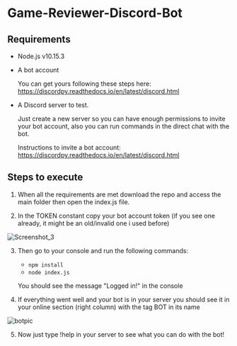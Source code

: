 # Game-Reviewer-Discord-Bot


## Requirements
* Node.js v10.15.3
* A bot account 
    
    You can get yours following these steps here: https://discordpy.readthedocs.io/en/latest/discord.html
* A Discord server to test.

  Just create a new server so you can have enough permissions to invite your bot account,
  also you can run commands in the direct chat with the bot.
  
  Instructions to invite a bot account: https://discordpy.readthedocs.io/en/latest/discord.html


## Steps to execute

1. When all the requirements are met download the repo and access the main folder then open the index.js file.

2. In the TOKEN constant copy your bot account token (if you see one already, it might be an old/invalid one i used before)

![Screenshot_3](https://user-images.githubusercontent.com/22094453/60408701-0733b000-9b8e-11e9-96ac-c1fd5cd43a4d.png)

3. Then go to your console and run the following commands: 
   * `npm install`
   * `node index.js`
   
    You should see the message "Logged in!" in the console

4. If everything went well and your bot is in your server you should see it in your online section (right column) 
with the tag BOT in its name 

![botpic](https://user-images.githubusercontent.com/22094453/60408658-d8b5d500-9b8d-11e9-8969-7214ab112d8e.png)

5. Now just type !help in your server to see what you can do with the bot!
